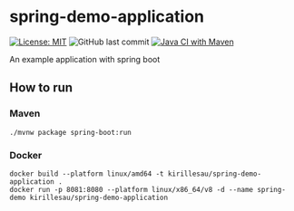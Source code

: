 # spring-demo-application

[![License: MIT](https://img.shields.io/badge/License-MIT-yellow.svg)](https://opensource.org/licenses/MIT)
![GitHub last commit](https://img.shields.io/github/last-commit/kirillesau/spring-demo-application)
[![Java CI with Maven](https://github.com/kirillesau/spring-demo-application/actions/workflows/build%20with%20maven.yml/badge.svg?branch=master)](https://github.com/kirillesau/spring-demo-application/actions/workflows/build%20with%20maven.yml)

An example application with spring boot

## How to run

### Maven

```shell
./mvnw package spring-boot:run
```

### Docker

```shell
docker build --platform linux/amd64 -t kirillesau/spring-demo-application .
docker run -p 8081:8080 --platform linux/x86_64/v8 -d --name spring-demo kirillesau/spring-demo-application
```